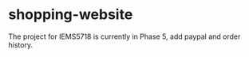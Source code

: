 # shopping-website

The project for IEMS5718 is currently in Phase 5, add paypal and order history.
